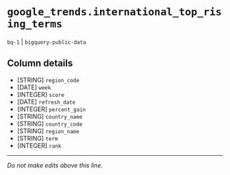# `google_trends.international_top_rising_terms`
`bq-1` | `bigquery-public-data`

## Column details
* [STRING]    `region_code`
* [DATE]      `week`
* [INTEGER]   `score`
* [DATE]      `refresh_date`
* [INTEGER]   `percent_gain`
* [STRING]    `country_name`
* [STRING]    `country_code`
* [STRING]    `region_name`
* [STRING]    `term`
* [INTEGER]   `rank`

-------------------------------------------------------------------------------
*Do not make edits above this line.*
